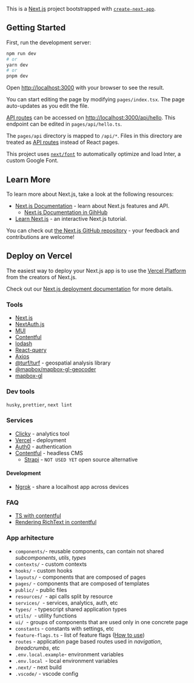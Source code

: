 This is a [Next.js](https://nextjs.org/) project bootstrapped with [`create-next-app`](https://github.com/vercel/next.js/tree/canary/packages/create-next-app).

## Getting Started

First, run the development server:

```bash
npm run dev
# or
yarn dev
# or
pnpm dev
```

Open [http://localhost:3000](http://localhost:3000) with your browser to see the result.

You can start editing the page by modifying `pages/index.tsx`. The page auto-updates as you edit the file.

[API routes](https://nextjs.org/docs/api-routes/introduction) can be accessed on [http://localhost:3000/api/hello](http://localhost:3000/api/hello). This endpoint can be edited in `pages/api/hello.ts`.

The `pages/api` directory is mapped to `/api/*`. Files in this directory are treated as [API routes](https://nextjs.org/docs/api-routes/introduction) instead of React pages.

This project uses [`next/font`](https://nextjs.org/docs/basic-features/font-optimization) to automatically optimize and load Inter, a custom Google Font.

## Learn More

To learn more about Next.js, take a look at the following resources:

- [Next.js Documentation](https://nextjs.org/docs) - learn about Next.js features and API.
  - [Next.js Documentation in GihHub](https://github.com/vercel/next.js/tree/canary/docs)
- [Learn Next.js](https://nextjs.org/learn) - an interactive Next.js tutorial.

You can check out [the Next.js GitHub repository](https://github.com/vercel/next.js/) - your feedback and contributions are welcome!

## Deploy on Vercel

The easiest way to deploy your Next.js app is to use the [Vercel Platform](https://vercel.com/new?utm_medium=default-template&filter=next.js&utm_source=create-next-app&utm_campaign=create-next-app-readme) from the creators of Next.js.

Check out our [Next.js deployment documentation](https://nextjs.org/docs/deployment) for more details.

### Tools

- [Next.js](https://vercel.com/solutions/nextjs)
- [NextAuth.js](https://next-auth.js.org/)
- [MUI](https://mui.com/)
- [Contentful](https://www.npmjs.com/package/contentful)
- [lodash](https://lodash.com/)
- [React-query](https://tanstack.com/query)
- [Axios](https://axios-http.com/docs/intro)
- [@turf/turf](https://turfjs.org/) - geospatial analysis library
- [@mapbox/mapbox-gl-geocoder](https://github.com/mapbox/mapbox-gl-geocoder)
- [mapbox-gl](https://www.npmjs.com/package/mapbox-gl)

### Dev tools

`husky`, `prettier`, `next lint`

### Services

- [Clicky](https://clicky.com/) - analytics tool
- [Vercel](https://vercel.com/) - deployment
- [Auth0](https://auth0.com/) - authentication
- [Contentful](https://www.contentful.com/) - headless CMS
  - [Strapi](https://strapi.io/features) - `NOT USED YET` open source alternative

#### Development

- [Ngrok](ngrok.com) - share a localhost app across devices

### FAQ

- [TS with contentful](https://www.contentful.com/developers/docs/javascript/tutorials/typescript-in-javascript-client-library/)
- [Rendering RichText in contentful](https://www.contentful.com/developers/docs/javascript/tutorials/rendering-contentful-rich-text-with-javascript/)

### App arhitecture

- `components/`- reusable components, can contain not shared _subcomponents_, _utils_, _types_
- `contexts/` - custom contexts
- `hooks/` - custom hooks
- `layouts/` - components that are composed of pages
- `pages/` - components that are composed of templates
- `public/` - public files
- `resources/ `- api calls split by resource
- `services/ `- services, analytics, auth, etc
- `types/ `- typescript shared application types
- `utils/ `- utility functions
- `ui/ `- groups of components that are used only in one concrete page
- `constants` - constants with settings, etc
- `feature-flags.ts` - list of feature flags ([How to use](hooks/useFeatureFlags/README.md))
- `routes` - application page based routes used in _navigation_, _breadcrumbs_, etc
- `.env.local.example`- environment variables
- `.env.local `- local environment variables
- `.next/` - next build
- `.vscode/` - vscode config
